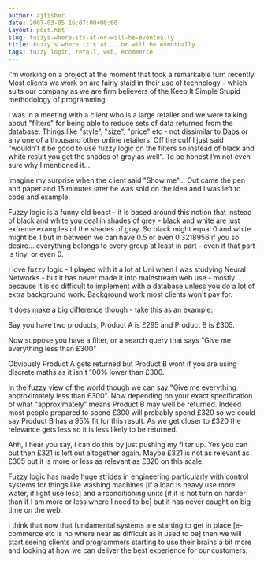 ```yaml
---
author: ajfisher
date: 2007-03-05 16:07:00+00:00
layout: post.hbt
slug: fuzzys-where-its-at-or-will-be-eventually
title: Fuzzy's where it's at... or will be eventually
tags: fuzzy logic, retail, web, ecommerce
---
```


I'm working on a project at the moment that took a remarkable turn recently. Most clients we work on are fairly staid in their use of technology - which suits our company as we are firm believers of the Keep It Simple Stupid methodology of programming.

I was in a meeting with a client who is a large retailer and we were talking about "filters" for being able to reduce sets of data returned from the database. Things like "style", "size", "price" etc - not dissimilar to [Dabs](http://www.dabs.com) or any one of a thousand other online retailers. Off the cuff I just said "wouldn't it be good to use fuzzy logic on the filters so instead of black and white result you get the shades of grey as well". To be honest I'm not even sure why I mentioned it...

Imagine my surprise when the client said "Show me"... Out came the pen and paper and 15 minutes later he was sold on the idea and I was left to code and example.

Fuzzy logic is a funny old beast - it is based around this notion that instead of black and white you deal in shades of grey - black and white are just extreme examples of the shades of gray. So black might equal 0 and white might be 1 but in between we can have 0.5 or even 0.3218956 if you so desire... everything belongs to every group at least in part - even if that part is tiny, or even 0.

I love fuzzy logic - I played with it a lot at Uni when I was studying Neural Networks - but it has never made it into mainstream web use - mostly because it is so difficult to implement with a database unless you do a lot of extra background work. Background work most clients won't pay for.

It does make a big difference though - take this as an example:

Say you have two products, Product A is £295 and Product B is £305.

Now suppose you have a filter, or a search query that says "Give me everything less than £300"

Obviously Product A gets returned but Product B wont if you are using discrete maths as it isn't 100% lower than £300.

In the fuzzy view of the world though we can say "Give me everything approximately less than £300". Now depending on your exact specification of what "approximately" means Product B may well be returned. Indeed most people prepared to spend £300 will probably spend £320 so we could say Product B has a 95% fit for this result. As we get closer to £320 the relevance gets less so it is less likely to be returned.

Ahh, I hear you say, I can do this by just pushing my filter up. Yes you can but then £321 is left out altogether again. Maybe £321 is not as relevant as £305 but it is more or less as relevant as £320 on this scale.

Fuzzy logic has made huge strides in engineering particularly with control systems for things like washing machines [if a load is heavy use more water, if light use less] and airconditioning units [if it is hot turn on harder than if I am more or less where I need to be] but it has never caught on big time on the web.

I think that now that fundamental systems are starting to get in place [e-commerce etc is no where near as difficult as it used to be] then we will start seeing clients and programmers starting to use their brains a bit more and looking at how we can deliver the best experience for our customers.
